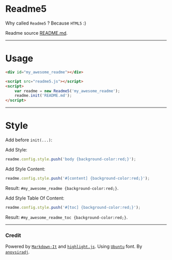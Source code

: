 # Readme5

Why called `Readme5` ? Because `HTML5` :)

Readme source [README.md](README.md).

---

# Usage

```html
<div id="my_awesome_readme"></div>

<script src="readme5.js"></script>
<script>
	var readme = new Readme5('my_awesome_readme');
	readme.init('README.md');
</script>
```

---

# Style

Add before `init(...)`:

Add Style:

```javascript
readme.config.style.push('body {background-color:red;}');
```

Add Style Content:

```javascript
readme.config.style.push('#[content] {background-color:red;}');
```
Result: `#my_awesome_readme {background-color:red;}`.


Add Style Table Of Content:

```javascript
readme.config.style.push('#[toc] {background-color:red;}');
```

Result: `#my_awesome_readme_toc {background-color:red;}`.

---

### Credit

Powered by [`Markdown-It`](//markdown-it.github.io/) and [`highlight.js`](//highlightjs.org/).
Using [`Ubuntu`](//www.google.com/fonts/specimen/Ubuntu) font.
By [`anovsiradj`](//ne-a-r.blogspot.com/ncr).
